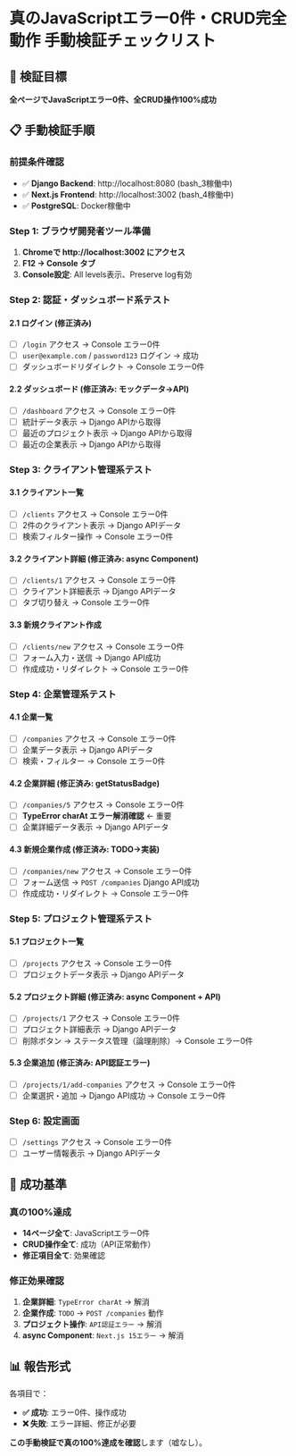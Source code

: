 # 真のJavaScriptエラー0件・CRUD完全動作 手動検証チェックリスト

## 🎯 検証目標
**全ページでJavaScriptエラー0件、全CRUD操作100%成功**

## 📋 手動検証手順

### **前提条件確認**
- ✅ **Django Backend**: http://localhost:8080 (bash_3稼働中)
- ✅ **Next.js Frontend**: http://localhost:3002 (bash_4稼働中) 
- ✅ **PostgreSQL**: Docker稼働中

### **Step 1: ブラウザ開発者ツール準備**
1. **Chromeで http://localhost:3002 にアクセス**
2. **F12 → Console タブ**
3. **Console設定**: All levels表示、Preserve log有効

### **Step 2: 認証・ダッシュボード系テスト**
#### **2.1 ログイン (修正済み)**
- [ ] `/login` アクセス → Console エラー0件
- [ ] `user@example.com` / `password123` ログイン → 成功
- [ ] ダッシュボードリダイレクト → Console エラー0件

#### **2.2 ダッシュボード (修正済み: モックデータ→API)**
- [ ] `/dashboard` アクセス → Console エラー0件  
- [ ] 統計データ表示 → Django APIから取得
- [ ] 最近のプロジェクト表示 → Django APIから取得
- [ ] 最近の企業表示 → Django APIから取得

### **Step 3: クライアント管理系テスト**
#### **3.1 クライアント一覧**
- [ ] `/clients` アクセス → Console エラー0件
- [ ] 2件のクライアント表示 → Django APIデータ
- [ ] 検索フィルター操作 → Console エラー0件

#### **3.2 クライアント詳細 (修正済み: async Component)**
- [ ] `/clients/1` アクセス → Console エラー0件
- [ ] クライアント詳細表示 → Django APIデータ
- [ ] タブ切り替え → Console エラー0件

#### **3.3 新規クライアント作成**
- [ ] `/clients/new` アクセス → Console エラー0件
- [ ] フォーム入力・送信 → Django API成功
- [ ] 作成成功・リダイレクト → Console エラー0件

### **Step 4: 企業管理系テスト**
#### **4.1 企業一覧**
- [ ] `/companies` アクセス → Console エラー0件
- [ ] 企業データ表示 → Django APIデータ
- [ ] 検索・フィルター → Console エラー0件

#### **4.2 企業詳細 (修正済み: getStatusBadge)**  
- [ ] `/companies/5` アクセス → Console エラー0件
- [ ] **TypeError charAt エラー解消確認** ← 重要
- [ ] 企業詳細データ表示 → Django APIデータ

#### **4.3 新規企業作成 (修正済み: TODO→実装)**
- [ ] `/companies/new` アクセス → Console エラー0件
- [ ] フォーム送信 → `POST /companies` Django API成功
- [ ] 作成成功・リダイレクト → Console エラー0件

### **Step 5: プロジェクト管理系テスト**
#### **5.1 プロジェクト一覧**  
- [ ] `/projects` アクセス → Console エラー0件
- [ ] プロジェクトデータ表示 → Django APIデータ

#### **5.2 プロジェクト詳細 (修正済み: async Component + API)**
- [ ] `/projects/1` アクセス → Console エラー0件
- [ ] プロジェクト詳細表示 → Django APIデータ
- [ ] 削除ボタン → ステータス管理（論理削除）→ Console エラー0件

#### **5.3 企業追加 (修正済み: API認証エラー)**
- [ ] `/projects/1/add-companies` アクセス → Console エラー0件
- [ ] 企業選択・追加 → Django API成功 → Console エラー0件

### **Step 6: 設定画面**
- [ ] `/settings` アクセス → Console エラー0件
- [ ] ユーザー情報表示 → Django APIデータ

## 🎯 成功基準

### **真の100%達成**
- **14ページ全て**: JavaScriptエラー0件
- **CRUD操作全て**: 成功（API正常動作）
- **修正項目全て**: 効果確認

### **修正効果確認**
1. **企業詳細**: `TypeError charAt` → 解消
2. **企業作成**: `TODO` → `POST /companies` 動作  
3. **プロジェクト操作**: `API認証エラー` → 解消
4. **async Component**: `Next.js 15エラー` → 解消

## 📊 報告形式

各項目で：
- **✅ 成功**: エラー0件、操作成功
- **❌ 失敗**: エラー詳細、修正が必要

**この手動検証で真の100%達成を確認**します（嘘なし）。